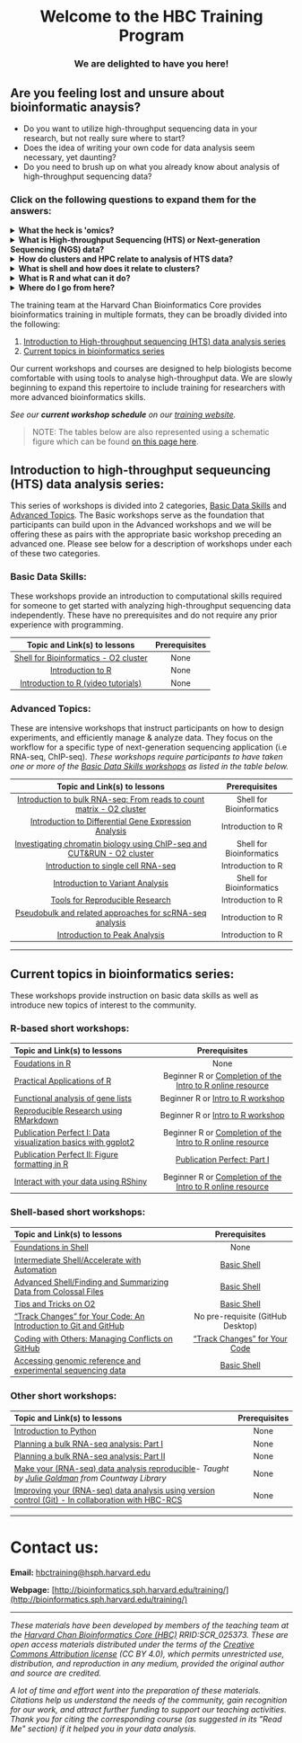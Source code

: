 <h1 align="center">
Welcome to the HBC Training Program
</h1>
<h3 align="center">
We are delighted to have you here!
</h3>


## Are you feeling lost and unsure about bioinformatic anaysis?

* Do you want to utilize high-throughput sequencing data in your research, but not really sure where to start?
* Does the idea of writing your own code for data analysis seem necessary, yet daunting?
* Do you need to brush up on what you already know about analysis of high-throughput sequencing data?

### Click on the following questions to expand them for the answers:

<details>
  <summary><b>What the heck is &#39;omics?</b></summary><br>
  Over the last 10-15 years many technological advances allow us to assess the entirety of a certain type of molecule(s) in an organsim. The resulting high-throughput data are called &#39;omics data. We can break &#39;omics down into 4 specific categories:<br><br>
<ul><li>genOMICS - The study of the complete set of <b>DNA</b> in an organism, single cells, or group of cells.</li>
<li>transcriptOMICS - The study of the complete set of <b>RNA</b> in an organism, single cells, or group of cells.</li>
<li>proteOMICS - The study of the complete set of <b>Proteins</b> in an organism, single cells, or group of cells.</li>
<li>metabolOMICS - The study of the complete set of <b>Metabolites</b> in an organism, single cells, or group of cells.</li></ul><br>
High-throughput data from even a single sample is considered &#39;omics data. However, we usually are looking at data from large number of biological samples (individuals, cell lines, etc).<br><br><hr />
</details>
<details>
  <summary><b>What is High-throughput Sequencing (HTS) or Next-generation Sequencing (NGS) data?</b></summary><br>
    <ul><li> <b> What is a Genome? <i>All of the DNA in an individual or a species</i> </b></li>
    <li> <b> What is a Transcriptome? <i>All of the RNA in an individual or a species (typically transcribed from DNA in individual cells)</i> </b></li></ul>

Both, genomes and transcriptomes, contain hundreds of millions or billions of nucleic acid units or <a href="https://en.wikipedia.org/wiki/Base_pair">bases/base pairs</a> (A,T,G,C). Compare that to the average length of a book, which is 375,000 characters. To &quot;read&quot; the sequence of As, Ts, Gs and Cs, we use different methods (a lot of which are PCR-based). The most basic way to sequence DNA is using <a href="https://en.wikipedia.org/wiki/Sanger_sequencing">Sanger Sequencing</a>. Reading those bases one at a time using the Sanger method takes a very long time with high per-base costs, but it was creatively utilized to complete the <a href="https://en.wikipedia.org/wiki/Human_Genome_Project">Human Genome Project (HGP) 1990 - 2003</a>. 

With the massive advancements spurred by the HGP, the field of &quot;next-generation&quot; sequencing exploded and had rapidly advanced such that now we are able to sequence a whole genome within a day, at a nominal cost. The analyses of these <b>big data</b> generated by HTS is the challenge at present.

<blockquote>Over the last few years the community is slowly replacing the term NGS (Next-generation Sequencing) with the more descriptive HTS (High-throughput Sequencing).</blockquote>

There are <a href="https://www.illumina.com/science/sequencing-method-explorer.html">hundreds of assays</a> that have been developed for HTS that have enabled us to gain deep insights into the working of a cell. The most commonly used HTS applications that you will encounter are:
<ul><li>Bulk RNA-seq</li>
<li>Single-cell RNA-seq</li>
<li>ChIP-seq</li>
<li>Whole genome sequencing</li>
<li>Exome sequencing</li>
<li>ATAC-seq</li>
<li>Single-cell ATAC-seq</li></ul>
<hr />
</details>
<details>
  <summary><b>How do clusters and HPC relate to analysis of HTS data?</b></summary><br>
  Let's return to our book example. If one book is 375,000 characters then 3.2 billion characters (the size of the human genome) translates to 8,533 books! While we might keep tens or even hundreds of books at our house, most people will never have thousands. 

<p align="center">
<img src="img/library.jpg" width="500">
</p>
<p align = "center">
Can you imagine dusting this?
</p>

It's the same with our local computer.  While we might keep small data files on our laptop, we don't want to clutter it up with huge data files. And this is just thinking about storage! Books or data sets need to be organized and kept track of as well. You might be able to alphabetize or organize a hundred books on your own but working with &gt;8,000 books would be overwhelming! The same goes for our computer. To organize billions of base pairs and make sense of our sequencing data we simply need more power. The Mac laptop I am writing this on has 10 cores (a single unit of processing available in our CPU; see below for more information). In comparison, a high perfomance computing (HPC) cluster might have hundreds or thousands of cores. That is a lot more processing capacity, more in line with the large amount of computational work we want to do!

Let's take a quick look at the basic architecture of a cluster environment and some cluster-specific jargon.

<p align="center">
<img src="img/cluster.png" width="500">
</p>

The above image reflects the many computers that make up a <b>&quot;cluster&quot;</b> of computers. Each individual computer in the cluster is usually a lot more powerful than any laptop or desktop computer we are used to working with, and is referred to as a <b>&quot;node&quot;</b> (instead of computer). Each node has a designated role, either for logging in or for performing computational analysis/work. <b>A given cluster will usually have a few login nodes and several compute nodes.</b> Each individual node in an HPC environment is a lot <b>more powerful</b> than any laptop or desktop computer we are used to working with. What we mean by <i>powerful</i> here is that each of these nodes have:<br>

  <ul><li>More memory (temporary storage)</li>
  <li>Many more, faster CPUs</li>
  <li>Each of those CPUs has many more cores</li></ul>

E.g. A cluster &quot;Node&quot; that has eight &quot;quad-core&quot; CPUs, means that node has 32 cores (ability to process 32 computations at a time).

The data on a cluster is also stored differently than what we are used to with our laptops and desktops, in that it is not computer- or node-specific storage, but it is external and is available to all the nodes in a cluster. This ensures that you don't have to worry about which node is working on your analysis.

<h3>Why use the cluster or an HPC environment?</h3>

<ol><li>A lot of software is designed to work with the resources on an HPC environment and is either unavailable for, or unusable on, a personal computer.</li>
<li>If you are performing analysis on large data files (e.g. high-throughput sequencing data), you should work on the cluster to avoid issues with memory and to get the analysis done a lot faster with the superior processing capacity. Essentially, a cluster has:<br>
    <ul><li>100s of cores for processing!</li>
    <li>100s of Gigabytes or Petabytes of storage!</li>
    <li>100s of Gigabytes of memory!</li></ul></li></ol>

<h3>Parallelization</h3>

Point #2 in the last section brings us to the idea of <b>parallelization</b> or parallel computing that enables us to efficiently use the resources available on the cluster.

<h4>One input file</h4>

Let's start with the most basic idea of processing 1 input file to generate 1 output (result) file. On a personal computer this would happen with a single core in the CPU. 

<p align="center">
<img src="img/serial_hpc_crop.png" width="50">
</p>

On a cluster we have access to many cores on a single node, so in theory we could split up the analysis of a single file into multiple distinct processes and use as many cores to speed up the generation of an output file. This is called <b>multithreading</b>, i.e. using multiple threads or cores. As you can imagine, multithreading can speed up how fast the analysis is performed! In the example below, the input file is analyzed using 8 cores, likely resulting in an 8-fold speed up!

<p align="center">
<img src="img/multithreaded_hpc.png" width="450">
</p>

<blockquote><b>Note:</b> Multithreading is done internally by analysis tools being employed, and <b>not</b> by manually splitting the input (except in very unusual circumstances).</blockquote>

<h4>Three input files</h4>

Now, what if we had 3 input files? Well, we could process these files <b>in serial</b>, i.e. use the same core(s) over and over again, as shown in the image below.

<p align="center">
<img src="img/serial_hpc_3samples.png" width="450">
</p>

This is great, but it is not as efficient as multithreading each analysis, and using a set of 8 cores for each of the three input samples. This is actually considered to be true parallelization.

<p align="center">
<img src="img/multithreaded_hpc_3samples.png" width="650">
</p>

With parallelization, several samples can be analysed at the same time!
<hr />
</details>
  
<details>
  <summary><b>What is shell and how does it relate to clusters?</b></summary><br>
So how might you actually use a cluster? Unfortunately you can't just walk up to where the cluster is stored and start using it. Clusters are accessed remotely, that means that you connect to the cluster from your own computer. You will do this from the <b>command line</b> or a text-based user interface. We are used to clicking on applications we want to use and selecting various commands from dropdown menus. Clusters do not work this way. Any task that you want a cluster to do has to be communicated through a text command.

<p align="center">
<img src="img/fasRC.jpeg" width="650">
</p>
<p align = "center">
The FAS-RC Cluster
</p>

If you have never taken a computer science course or worked with clusters before this will all be brand new to you. But don't worry, we have <a href="https://hbctraining.github.io/Intro-to-shell-flipped/schedule/links-to-lessons.html">courses for that</a>! 

For now let's just review the basics. To look at command line on your own computer you can open the Terminal program on Macs or for Windows download <a href="https://gitforwindows.org/">Git BASH</a> or similar application. The <b>shell</b> is what runs in these programs to interpret your commands. These programs all use <a href="https://en.wikipedia.org/wiki/Bash_Unix_shell">Bash</a>, a command language. As you get into HTS and computational work you will encounter a lot of languages such as Python, Perl, Fortran, R, C++, Java and more. You can think of these as being akin to human languages; French and English sound very different and have different syntax (the order of words) but can be used to convey the same message. At HBC training we recommend that you become familiar (or fluent) in bash and R to begin with. 
<hr />
</details>
<details>
  <summary><b>What is R and what can it do?</b></summary><br>
Why do we recommend R instead of other languages? According to <a href="https://www.r-project.org/about.html">R-project</a>, &quot;R is a language and environment for statistical computing and graphics.&quot; R is also a well developed and relatively simple language that is widely used among data scientists and people in STEM. Compelling arguements for learning R include:

<ul><li>It’s open-source. This means no fees or licenses are needed and you won't get any pop ups asking for money.</li>
<li>It’s platform-independent. This means that R runs on all operating systems (Mac, Windows, Linux) and R scripts written on on platform can be run on any other platform.</li>
<li>People write packages for R, especially in the field of bioinformatics. The R language has more than 10,000 packages stored in the CRAN repository, and that number is continuously increasing. Many packages for analyzing HTS data are written for R such as DESeq2 and Seurat among others.</li>
<li>Data wrangling, i.e., turning raw data into the desired format. Data wrangling is necessary for working with any &#39;omics data set and R has many packages that can turn unstructured, messy data into a structured format.</li>
<li>Great plotting programs. R has wonderful packages to make publication ready figures. We even have a <a href="https://hbctraining.github.io/Training-modules/publication_perfect/">workshop</a> devoted to it!</li>
<li>It’s great for statistics. Unlike SAS which is very costly, R is free and has many different statistical packages available.</li>
<li>You can use R for Machine Learning. R is ideal for machine learning operations such as regression and classification and even for artificial neural network development.</li>
<li>R is growing. R has a solid support program and help with issues is widely available. New packages and features are available regularly!</li></ul> 
<hr />
</details>
<details>
  <summary><b>Where do I go from here?</b></summary><br>
Hopefully you now feel like you have a grasp on some of these terms. If you want to start getting your hands wet, we recommend that you take our <a href="https://hbctraining.github.io/Intro-to-R-flipped/schedules/links-to-lessons.html">Intro to R Course</a> and the appropriate shell intro for the cluster you will use, either <a href="https://hbctraining.github.io/Intro-to-shell-flipped/schedule/links-to-lessons.html">O2</a> or <a href="https://hbctraining.github.io/Intro-to-shell-fasrc-flipped/schedule/links-to-lessons.html">FAS-RC</a>. You are free to take a workshop with us or work through the lessons yourself at your own pace. See our below for all of our offerings.
<hr />
</details>

The training team at the Harvard Chan Bioinformatics Core provides bioinformatics training in multiple formats, they can be broadly divided into the following: 

1. [Introduction to High-throughput sequencing (HTS) data analysis series](#introduction-to-high-throughput-sequeuncing-hts-data-analysis-series)
2. [Current topics in bioinformatics series](#current-topics-in-bioinformatics-series)

Our current workshops and courses are designed to help biologists become comfortable with using tools to analyse high-throughput data. We are slowly beginning to expand this repertoire to include training for researchers with more advanced bioinformatics skills. 

_See our **current workshop schedule** on our [training website](https://bioinformatics.sph.harvard.edu/upcoming-workshops)._

> NOTE: The tables below are also represented using a schematic figure which can be found [on this page here](training_overview_workflow.md).

## Introduction to high-throughput sequeuncing (HTS) data analysis series:

This series of workshops is divided into 2 categories, [Basic Data Skills](#basic-data-skills) and [Advanced Topics](#advanced-topics). The Basic workshops serve as the foundation that participants can build upon in the Advanced workshops and we will be offering these as pairs with the appropriate basic workshop preceding an advanced one. Please see below for a description of workshops under each of these two categories.

### Basic Data Skills:

These workshops provide an introduction to computational skills required for someone to get started with analyzing high-throughput sequencing data independently. These have no prerequisites and do not require any prior experience with programming.

| Topic and Link(s) to lessons | Prerequisites |
| :----: | :----: | 
| [Shell for Bioinformatics - O2 cluster](https://hbctraining.github.io/Shell-for-bioinformatics/) | None |
| [Introduction to R](https://hbctraining.github.io/Intro-to-R-flipped/schedules/links-to-lessons.html) | None |
| [Introduction to R (video tutorials)](https://projects.iq.harvard.edu/hcatrresource/) | None |
  
### Advanced Topics:

These are intensive workshops that instruct participants on how to design experiments, and efficiently manage & analyze data. They focus on the workflow for a specific type of next-generation sequencing application (i.e RNA-seq, ChIP-seq). *These workshops require participants to have taken one or more of the [Basic Data Skills workshops](#basic-data-skills) as listed in the table below.*
  
| Topic and Link(s) to lessons | Prerequisites |
| :----: | :----: |
| [Introduction to bulk RNA-seq: From reads to count matrix - O2 cluster](https://hbctraining.github.io/Intro-to-bulk-RNAseq/schedule/links-to-lessons.html) | Shell for Bioinformatics |
| [Introduction to Differential Gene Expression Analysis](https://hbctraining.github.io/Intro-to-DGE/)  | Introduction to R  |
| [Investigating chromatin biology using ChIP-seq and CUT&RUN - O2 cluster](https://hbctraining.github.io/Investigating-chromatin-biology-ChIPseq/) | Shell for Bioinformatics |
| [Introduction to single cell RNA-seq](https://hbctraining.github.io/Intro-to-scRNAseq/schedule/links-to-lessons.html) | Introduction to R |
| [Introduction to Variant Analysis](https://hbctraining.github.io/Intro-to-variant-analysis/) | Shell for Bioinformatics |
| [Tools for Reproducible Research](https://hbctraining.github.io/Tools-for-reproducible-research/) | Introduction to R |
| [Pseudobulk and related approaches for scRNA-seq analysis](https://hbctraining.github.io/Pseudobulk-for-scRNAseq/) | Introduction to R |
| [Introduction to Peak Analysis](https://github.com/hbctraining/Intro-to-peak-analysis) | Introduction to R |

***

## Current topics in bioinformatics series:

These workshops provide instruction on basic data skills as well as introduce new topics of interest to the community.

### R-based short workshops:

| Topic and Link(s) to lessons | Prerequisites |
|:---------------|:-------------:|
| [Foudations in R](https://hbctraining.github.io/Training-modules/IntroR) | None |
| [Practical Applications of R](https://hbctraining.github.io/Training-modules/IntroR_practical_online_resource) | Beginner R or [Completion of the Intro to R online resource](https://projects.iq.harvard.edu/hcatrresource/) |
| [Functional analysis of gene lists](https://hbctraining.github.io/Training-modules/DGE-functional-analysis) | Beginner R or [Intro to R workshop](https://hbctraining.github.io/Training-modules/IntroR) |
| [Reproducible Research using RMarkdown](https://hbctraining.github.io/Training-modules/Rmarkdown) | Beginner R or [Intro to R workshop](https://hbctraining.github.io/Training-modules/IntroR) |
| [Publication Perfect I: Data visualization basics with ggplot2](https://hbctraining.github.io/Training-modules/publication_perfect) | Beginner R or [Completion of the Intro to R online resource](https://projects.iq.harvard.edu/hcatrresource/) |
| [Publication Perfect II: Figure formatting in R](https://hbctraining.github.io/Training-modules/publication_perfect#part-ii) | [Publication Perfect: Part I](https://hbctraining.github.io/Training-modules/publication_perfect) |
| [Interact with your data using RShiny](https://hbctraining.github.io/Training-modules/RShiny/) | Beginner R or [Completion of the Intro to R online resource](https://projects.iq.harvard.edu/hcatrresource/) |


### Shell-based short workshops:

| Topic and Link(s) to lessons | Prerequisites |
|:---------------|:-------------:|
| [Foundations in Shell](https://hbctraining.github.io/Training-modules/Basic_shell) | None |
| [Intermediate Shell/Accelerate with Automation](https://hbctraining.github.io/Training-modules/Accelerate_with_automation/) | [Basic Shell](https://hbctraining.github.io/Training-modules/Basic_shell) |
| [Advanced Shell/Finding and Summarizing Data from Colossal Files](https://hbctraining.github.io/Training-modules/Finding_and_summarizing_colossal_files/) | [Basic Shell](https://hbctraining.github.io/Training-modules/Basic_shell) |
| [Tips and Tricks on O2](https://hbctraining.github.io/Training-modules/Tips_and_Tricks_on_O2/) | [Basic Shell](https://hbctraining.github.io/Training-modules/Basic_shell) |
| [“Track Changes” for Your Code: An Introduction to Git and GitHub](https://hbctraining.github.io/Training-modules/Git-Github/#track-changes-with-your-code-an-introduction-to-git-and-github) | No pre-requisite (GitHub Desktop) |
| [Coding with Others: Managing Conflicts on GitHub](https://hbctraining.github.io/Training-modules/Git-Github/#coding-with-others-managing-conflicts-on-github) | [“Track Changes” for Your Code](https://hbctraining.github.io/Training-modules/Git-Github/#track-changes-with-your-code-an-introduction-to-git-and-github) |
| [Accessing genomic reference and experimental sequencing data](https://hbctraining.github.io/Accessing_public_genomic_data) | [Basic Shell](https://hbctraining.github.io/Training-modules/Basic_shell)  |


### Other short workshops:

| Topic and Link(s) to lessons | Prerequisites |
|:---------------|:-------------:|
| [Introduction to Python](https://hbctraining.github.io/Training-modules/Python) | None |
| [Planning a bulk RNA-seq analysis: Part I](https://hbctraining.github.io/Training-modules/planning_successful_rnaseq#part-i) | None |
| [Planning a bulk RNA-seq analysis: Part II](https://hbctraining.github.io/Training-modules/planning_successful_rnaseq#part-ii) | None |
| [Make your (RNA-seq) data analysis reproducible](https://hbctraining.github.io/Training-modules/reproducible_analyses)- *Taught by [Julie Goldman](https://scholar.harvard.edu/julie_goldman) from Countway Library* | None |
| [Improving your (RNA-seq) data analysis using version control (Git) - In collaboration with HBC-RCS](https://hbctraining.github.io/versioning_data_scripts/) | None |

***

# Contact us:

**Email:** [hbctraining@hsph.harvard.edu](mailto:hbctraining@hsph.harvard.edu)

**Webpage:** [http://bioinformatics.sph.harvard.edu/training/](http://bioinformatics.sph.harvard.edu/training/)

*** 

*These materials have been developed by members of the teaching team at the [Harvard Chan Bioinformatics Core (HBC)](http://bioinformatics.sph.harvard.edu/) RRID:SCR_025373. These are open access materials distributed under the terms of the [Creative Commons Attribution license](https://creativecommons.org/licenses/by/4.0/) (CC BY 4.0), which permits unrestricted use, distribution, and reproduction in any medium, provided the original author and source are credited.*

*A lot of time and effort went into the preparation of these materials. Citations help us understand the needs of the community, gain recognition for our work, and attract further funding to support our teaching activities. Thank you for citing the corresponding course (as suggested in its "Read Me" section) if it helped you in your data analysis.*
  
<!-- This content will not appear in the rendered Markdown -->
<!-- Removed links to FAS-RC:
 <li><a href="https://hbctraining.github.io/Intro-to-shell-fasrc-flipped/">Introduction to the command-line interface (shell) - FAS-RC cluster</a></li>
 <li><a href="https://hbctraining.github.io/Intro-to-rnaseq-fasrc-salmon-flipped/">Introduction to (bulk) RNA-seq using High-Performance Computing - FAS-RC cluster</a></li> -->
